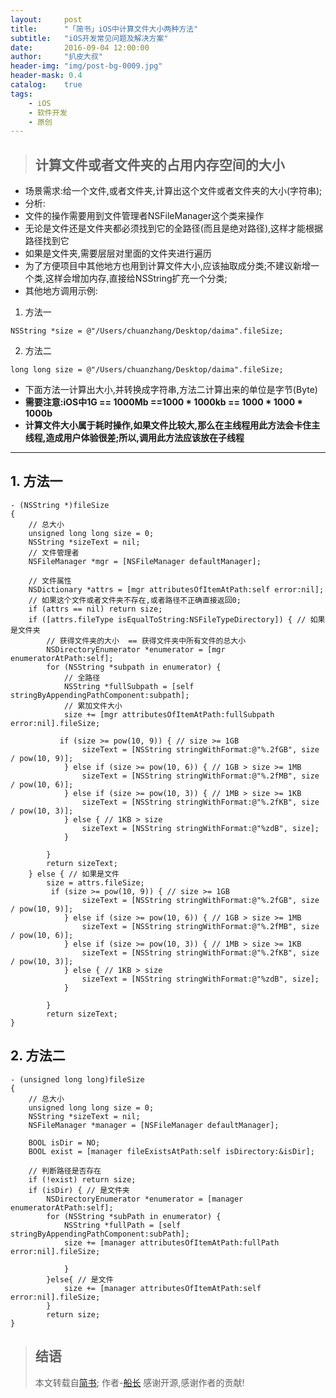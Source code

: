 ```yaml
---
layout:     post
title:      "「简书」iOS中计算文件大小两种方法"
subtitle:   "iOS开发常见问题及解决方案"
date:       2016-09-04 12:00:00
author:     "扒皮大叔"
header-img: "img/post-bg-0009.jpg"
header-mask: 0.4
catalog:    true
tags:
    - iOS
    - 软件开发
    - 原创
---
```


> ## 计算文件或者文件夹的占用内存空间的大小 


+ 场景需求:给一个文件,或者文件夹,计算出这个文件或者文件夹的大小(字符串);
+ 分析:
+ 文件的操作需要用到文件管理者NSFileManager这个类来操作
+ 无论是文件还是文件夹都必须找到它的全路径(而且是绝对路径),这样才能根据路径找到它
+ 如果是文件夹,需要层层对里面的文件夹进行遍历
+ 为了方便项目中其他地方也用到计算文件大小,应该抽取成分类;不建议新增一个类,这样会增加内存,直接给NSString扩充一个分类;
+ 其他地方调用示例:

1. 方法一

```
NSString *size = @"/Users/chuanzhang/Desktop/daima".fileSize;
```

2. 方法二
```
long long size = @"/Users/chuanzhang/Desktop/daima".fileSize;
```

+ 下面方法一计算出大小,并转换成字符串,方法二计算出来的单位是字节(Byte)
+ **需要注意:iOS中1G == 1000Mb ==1000 * 1000kb == 1000 * 1000 * 1000b**
+ **计算文件大小属于耗时操作,如果文件比较大,那么在主线程用此方法会卡住主线程,造成用户体验很差;所以,调用此方法应该放在子线程**

------

## 1. 方法一

```
- (NSString *)fileSize
{
    // 总大小
    unsigned long long size = 0;
    NSString *sizeText = nil;
    // 文件管理者
    NSFileManager *mgr = [NSFileManager defaultManager];

    // 文件属性
    NSDictionary *attrs = [mgr attributesOfItemAtPath:self error:nil];
    // 如果这个文件或者文件夹不存在,或者路径不正确直接返回0;
    if (attrs == nil) return size;
    if ([attrs.fileType isEqualToString:NSFileTypeDirectory]) { // 如果是文件夹
        // 获得文件夹的大小  == 获得文件夹中所有文件的总大小
        NSDirectoryEnumerator *enumerator = [mgr enumeratorAtPath:self];
        for (NSString *subpath in enumerator) {
            // 全路径
            NSString *fullSubpath = [self stringByAppendingPathComponent:subpath];
            // 累加文件大小
            size += [mgr attributesOfItemAtPath:fullSubpath error:nil].fileSize;

           if (size >= pow(10, 9)) { // size >= 1GB
                sizeText = [NSString stringWithFormat:@"%.2fGB", size / pow(10, 9)];
            } else if (size >= pow(10, 6)) { // 1GB > size >= 1MB
                sizeText = [NSString stringWithFormat:@"%.2fMB", size / pow(10, 6)];
            } else if (size >= pow(10, 3)) { // 1MB > size >= 1KB
                sizeText = [NSString stringWithFormat:@"%.2fKB", size / pow(10, 3)];
            } else { // 1KB > size
                sizeText = [NSString stringWithFormat:@"%zdB", size];
            }

        }
        return sizeText;
    } else { // 如果是文件
        size = attrs.fileSize;
         if (size >= pow(10, 9)) { // size >= 1GB
                sizeText = [NSString stringWithFormat:@"%.2fGB", size / pow(10, 9)];
            } else if (size >= pow(10, 6)) { // 1GB > size >= 1MB
                sizeText = [NSString stringWithFormat:@"%.2fMB", size / pow(10, 6)];
            } else if (size >= pow(10, 3)) { // 1MB > size >= 1KB
                sizeText = [NSString stringWithFormat:@"%.2fKB", size / pow(10, 3)];
            } else { // 1KB > size
                sizeText = [NSString stringWithFormat:@"%zdB", size];
            }

        }
        return sizeText;
}

```

## 2. 方法二

```
- (unsigned long long)fileSize
{
    // 总大小
    unsigned long long size = 0;
    NSString *sizeText = nil;
    NSFileManager *manager = [NSFileManager defaultManager];

    BOOL isDir = NO;
    BOOL exist = [manager fileExistsAtPath:self isDirectory:&isDir];

    // 判断路径是否存在
    if (!exist) return size;
    if (isDir) { // 是文件夹
        NSDirectoryEnumerator *enumerator = [manager enumeratorAtPath:self];
        for (NSString *subPath in enumerator) {
            NSString *fullPath = [self stringByAppendingPathComponent:subPath];
            size += [manager attributesOfItemAtPath:fullPath error:nil].fileSize;

            }
        }else{ // 是文件
            size += [manager attributesOfItemAtPath:self error:nil].fileSize;
        }
        return size;
}

```

> ## 结语
> 本文转载自[简书](http://www.jianshu.com/);
> 作者-[船长](http://www.jianshu.com/u/6f76b136c31e)
> 感谢开源,感谢作者的贡献!

